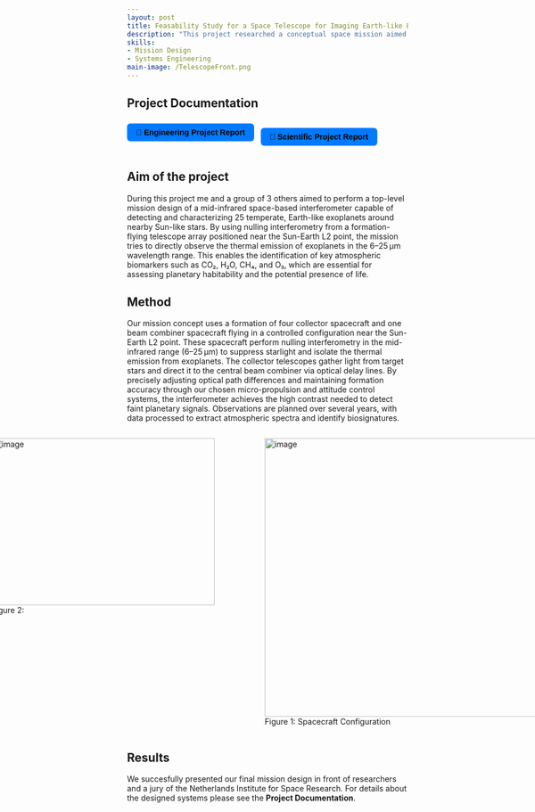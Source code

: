 ```yaml
---
layout: post
title: Feasability Study for a Space Telescope for Imaging Earth-like Exoplanets in the Mid-infrared (2023)
description: "This project researched a conceptual space mission aimed at detecting and characterizing 25 temperate, Earth-like exoplanets orbiting Sun-like stars using mid-infrared interferometry. Developed in collaboration with Netherlands Institute for Space Research, NLR, ESA and SRON. The mission focuses on designing a formation-flying telescope array operating near the Sun-Earth L2 point. We explored the technical feasibility and system design—covering spacecraft configuration, attitude control, thermal systems, propulsion, data handling, and telecommunications. Leveraging technologies from missions like the James Webb Space Telescope and ESA’s Darwin, the goal of the mission aims to expand the search for habitable worlds and the potential for extraterrestrial life." 
skills: 
- Mission Design
- Systems Engineering
main-image: /TelescopeFront.png
---
```


## Project Documentation
<div style="display: flex; flex-wrap: wrap; gap: 12px; margin-bottom: 20px;">

  <a href="/assets/Group_4_Engineering_report.pdf" target="_blank" style="
    background-color: #007bff;
    color: black;
    padding: 8px 16px;
    border-radius: 6px;
    text-decoration: none;
    font-weight: bold;
    font-family: sans-serif;">
    📄 Engineering Project Report
  </a>

  <a href="/assets/Group_4_Science_report.pdf" target="_blank" style="
    background-color: #007bff;
    color: black;
    padding: 8px 16px;
    border-radius: 6px;
    text-decoration: none;
    font-weight: bold;
    font-family: sans-serif;
    display: inline-block;">
    🔗 Scientific Project Report
  </a>

</div>

## Aim of the project
During this project me and a group of 3 others aimed to perform a top-level mission design of a mid-infrared space-based interferometer capable of detecting and characterizing 25 temperate, Earth-like exoplanets around nearby Sun-like stars. By using nulling interferometry from a formation-flying telescope array positioned near the Sun-Earth L2 point, the mission tries to directly observe the thermal emission of exoplanets in the 6–25 μm wavelength range. This enables the identification of key atmospheric biomarkers such as CO₂, H₂O, CH₄, and O₃, which are essential for assessing planetary habitability and the potential presence of life. 

## Method
Our mission concept uses a formation of four collector spacecraft and one beam combiner spacecraft flying in a controlled configuration near the Sun-Earth L2 point. These spacecraft perform nulling interferometry in the mid-infrared range (6–25 μm) to suppress starlight and isolate the thermal emission from exoplanets. The collector telescopes gather light from target stars and direct it to the central beam combiner via optical delay lines. By precisely adjusting optical path differences and maintaining formation accuracy through our chosen micro-propulsion and attitude control systems, the interferometer achieves the high contrast needed to detect faint planetary signals. Observations are planned over several years, with data processed to extract atmospheric spectra and identify biosignatures. 
<div style="display: flex; gap: 10px; justify-content: center; align-items: flex-start;">

  <figure>
  <img width="400" height="300" alt="image" src="https://github.com/user-attachments/assets/555ac1b1-646e-4f87-906d-abbf288ac191" />
  <figcaption>Figure 2:   </figcaption>
  </figure>
  <figure>
  <img width="500" height="500" alt="image" src="https://github.com/user-attachments/assets/3714550f-ae50-4071-9461-186fc283a6f4" />
  <figcaption>Figure 1: Spacecraft Configuration  </figcaption>
  </figure>
  

  
</div>

## Results
We succesfully presented our final mission design in front of researchers and a jury of the Netherlands Institute for Space Research. For details about the designed systems please see the **Project Documentation**. 

